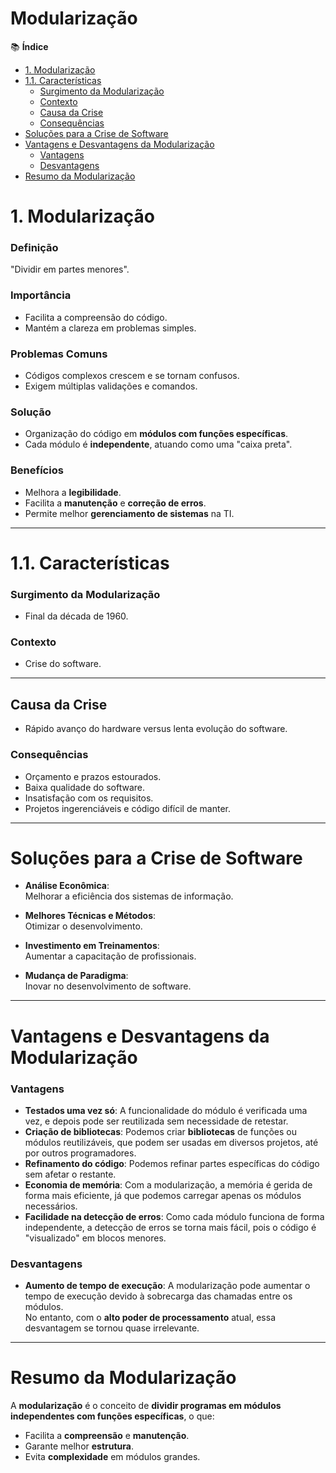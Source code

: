 # Modularização

📚 **Índice**
- [1. Modularização](#1-modularização)
- [1.1. Características](#11-características)
  - [Surgimento da Modularização](#surgimento-da-modularização)
  - [Contexto](#contexto)
  - [Causa da Crise](#causa-da-crise)
  - [Consequências](#consequências)
- [Soluções para a Crise de Software](#soluções-para-a-crise-de-software)
- [Vantagens e Desvantagens da Modularização](#vantagens-e-desvantagens-da-modularização)
  - [Vantagens](#vantagens)
  - [Desvantagens](#desvantagens)
- [Resumo da Modularização](#resumo-da-modularização)

# **1. Modularização**

### **Definição**  
"Dividir em partes menores".

### **Importância**  
- Facilita a compreensão do código.
- Mantém a clareza em problemas simples.

### **Problemas Comuns**  
- Códigos complexos crescem e se tornam confusos.
- Exigem múltiplas validações e comandos.

### **Solução**  
- Organização do código em **módulos com funções específicas**.
- Cada módulo é **independente**, atuando como uma "caixa preta".

### **Benefícios**  
- Melhora a **legibilidade**.
- Facilita a **manutenção** e **correção de erros**.
- Permite melhor **gerenciamento de sistemas** na TI.

---

# **1.1. Características**

### **Surgimento da Modularização**  
- Final da década de 1960.

### **Contexto**  
- Crise do software.

---

## **Causa da Crise**  
- Rápido avanço do hardware versus lenta evolução do software.

### **Consequências**  
- Orçamento e prazos estourados.
- Baixa qualidade do software.
- Insatisfação com os requisitos.
- Projetos ingerenciáveis e código difícil de manter.

---

# **Soluções para a Crise de Software**

- **Análise Econômica**:  
  Melhorar a eficiência dos sistemas de informação.

- **Melhores Técnicas e Métodos**:  
  Otimizar o desenvolvimento.

- **Investimento em Treinamentos**:  
  Aumentar a capacitação de profissionais.

- **Mudança de Paradigma**:  
  Inovar no desenvolvimento de software.

---

# **Vantagens e Desvantagens da Modularização**

### **Vantagens**  
- **Testados uma vez só**: A funcionalidade do módulo é verificada uma vez, e depois pode ser reutilizada sem necessidade de retestar.
- **Criação de bibliotecas**: Podemos criar **bibliotecas** de funções ou módulos reutilizáveis, que podem ser usadas em diversos projetos, até por outros programadores.
- **Refinamento do código**: Podemos refinar partes específicas do código sem afetar o restante.
- **Economia de memória**: Com a modularização, a memória é gerida de forma mais eficiente, já que podemos carregar apenas os módulos necessários.
- **Facilidade na detecção de erros**: Como cada módulo funciona de forma independente, a detecção de erros se torna mais fácil, pois o código é "visualizado" em blocos menores.

### **Desvantagens**  
- **Aumento de tempo de execução**: A modularização pode aumentar o tempo de execução devido à sobrecarga das chamadas entre os módulos.  
  No entanto, com o **alto poder de processamento** atual, essa desvantagem se tornou quase irrelevante.

---

# **Resumo da Modularização**

A **modularização** é o conceito de **dividir programas em módulos independentes com funções específicas**, o que:

- Facilita a **compreensão** e **manutenção**.
- Garante melhor **estrutura**.
- Evita **complexidade** em módulos grandes.
